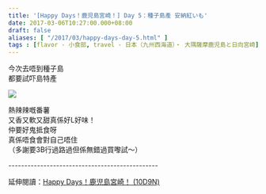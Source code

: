 ```yaml
---
title: '[Happy Days！鹿児島宮崎！] Day 5：種子島產 安納紅いも'
date: 2017-03-06T10:27:00.000+08:00
draft: false
aliases: [ "/2017/03/happy-days-day-5.html" ]
tags : [flavor - 小食部, travel - 日本（九州西海道）・ 大隅薩摩鹿児島と日向宮崎]
---
```


今次去唔到種子島  
都要試吓島特產  

![](/images/kojkmi5d.jpg)

熱辣辣嘅番薯  
又香又軟又甜真係好L好味！  
仲要好鬼抵食呀  
真係唔食會對自己唔住  
（多謝要3B行過路過但係無錯過買嚟試～）  
  
\-----------------------------------------------  
  
延伸閱讀：[Happy Days！鹿児島宮崎！ (10D9N)](https://hidie.net/kojkmi10d9n/)
